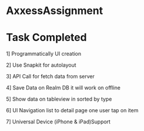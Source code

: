 # AxxessAssignment

# Task Completed

1] Programmatically UI creation 

2] Use Snapkit  for autolayout

3] API Call  for fetch data from server

4] Save Data on Realm DB it will work on offline

5] Show data on tableview in sorted by type 

6] UI Navigation list to detail page one user tap on item

7] Universal Device (iPhone & iPad)Support

